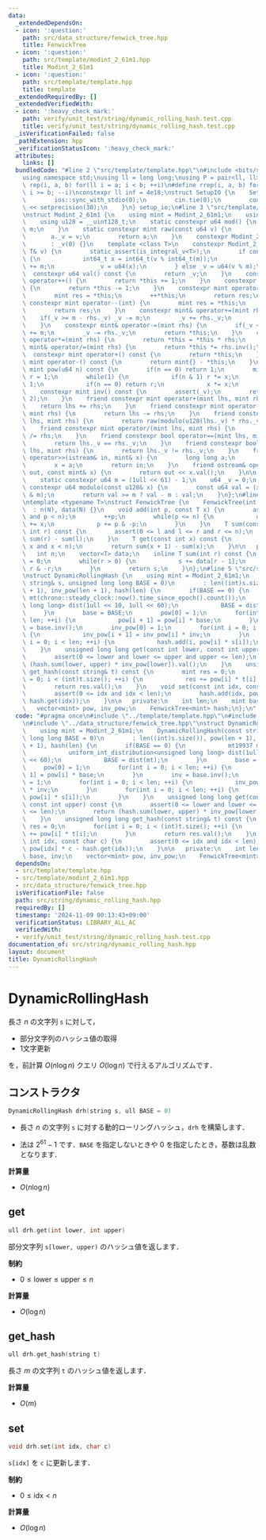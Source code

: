 ```yaml
---
data:
  _extendedDependsOn:
  - icon: ':question:'
    path: src/data_structure/fenwick_tree.hpp
    title: FenwickTree
  - icon: ':question:'
    path: src/template/modint_2_61m1.hpp
    title: Modint_2_61m1
  - icon: ':question:'
    path: src/template/template.hpp
    title: template
  _extendedRequiredBy: []
  _extendedVerifiedWith:
  - icon: ':heavy_check_mark:'
    path: verify/unit_test/string/dynamic_rolling_hash.test.cpp
    title: verify/unit_test/string/dynamic_rolling_hash.test.cpp
  _isVerificationFailed: false
  _pathExtension: hpp
  _verificationStatusIcon: ':heavy_check_mark:'
  attributes:
    links: []
  bundledCode: "#line 2 \"src/template/template.hpp\"\n#include <bits/stdc++.h>\n\
    using namespace std;\nusing ll = long long;\nusing P = pair<ll, ll>;\n#define\
    \ rep(i, a, b) for(ll i = a; i < b; ++i)\n#define rrep(i, a, b) for(ll i = a;\
    \ i >= b; --i)\nconstexpr ll inf = 4e18;\nstruct SetupIO {\n    SetupIO() {\n\
    \        ios::sync_with_stdio(0);\n        cin.tie(0);\n        cout << fixed\
    \ << setprecision(30);\n    }\n} setup_io;\n#line 3 \"src/template/modint_2_61m1.hpp\"\
    \nstruct Modint_2_61m1 {\n    using mint = Modint_2_61m1;\n    using u64 = uint64_t;\n\
    \    using u128 = __uint128_t;\n    static constexpr u64 mod() {\n        return\
    \ m;\n    }\n    static constexpr mint raw(const u64 v) {\n        mint a;\n \
    \       a._v = v;\n        return a;\n    }\n    constexpr Modint_2_61m1()\n \
    \       : _v(0) {}\n    template <class T>\n    constexpr Modint_2_61m1(const\
    \ T& v) {\n        static_assert(is_integral_v<T>);\n        if constexpr(is_signed_v<T>)\
    \ {\n            int64_t x = int64_t(v % int64_t(m));\n            if(x < 0) x\
    \ += m;\n            _v = u64(x);\n        } else _v = u64(v % m);\n    }\n  \
    \  constexpr u64 val() const {\n        return _v;\n    }\n    constexpr mint&\
    \ operator++() {\n        return *this += 1;\n    }\n    constexpr mint& operator--()\
    \ {\n        return *this -= 1;\n    }\n    constexpr mint operator++(int) {\n\
    \        mint res = *this;\n        ++*this;\n        return res;\n    }\n   \
    \ constexpr mint operator--(int) {\n        mint res = *this;\n        --*this;\n\
    \        return res;\n    }\n    constexpr mint& operator+=(mint rhs) {\n    \
    \    if(_v >= m - rhs._v) _v -= m;\n        _v += rhs._v;\n        return *this;\n\
    \    }\n    constexpr mint& operator-=(mint rhs) {\n        if(_v < rhs._v) _v\
    \ += m;\n        _v -= rhs._v;\n        return *this;\n    }\n    constexpr mint&\
    \ operator*=(mint rhs) {\n        return *this = *this * rhs;\n    }\n    constexpr\
    \ mint& operator/=(mint rhs) {\n        return *this *= rhs.inv();\n    }\n  \
    \  constexpr mint operator+() const {\n        return *this;\n    }\n    constexpr\
    \ mint operator-() const {\n        return mint{} - *this;\n    }\n    constexpr\
    \ mint pow(u64 n) const {\n        if(n == 0) return 1;\n        mint x = *this,\
    \ r = 1;\n        while(1) {\n            if(n & 1) r *= x;\n            n >>=\
    \ 1;\n            if(n == 0) return r;\n            x *= x;\n        }\n    }\n\
    \    constexpr mint inv() const {\n        assert(_v);\n        return pow(m -\
    \ 2);\n    }\n    friend constexpr mint operator+(mint lhs, mint rhs) {\n    \
    \    return lhs += rhs;\n    }\n    friend constexpr mint operator-(mint lhs,\
    \ mint rhs) {\n        return lhs -= rhs;\n    }\n    friend constexpr mint operator*(mint\
    \ lhs, mint rhs) {\n        return raw(modulo(u128(lhs._v) * rhs._v));\n    }\n\
    \    friend constexpr mint operator/(mint lhs, mint rhs) {\n        return lhs\
    \ /= rhs;\n    }\n    friend constexpr bool operator==(mint lhs, mint rhs) {\n\
    \        return lhs._v == rhs._v;\n    }\n    friend constexpr bool operator!=(mint\
    \ lhs, mint rhs) {\n        return lhs._v != rhs._v;\n    }\n    friend istream&\
    \ operator>>(istream& in, mint& x) {\n        long long a;\n        in >> a;\n\
    \        x = a;\n        return in;\n    }\n    friend ostream& operator<<(ostream&\
    \ out, const mint& x) {\n        return out << x.val();\n    }\n\n   private:\n\
    \    static constexpr u64 m = (1ull << 61) - 1;\n    u64 _v = 0;\n    inline static\
    \ constexpr u64 modulo(const u128& x) {\n        const u64 val = (x >> 61) + (x\
    \ & m);\n        return val >= m ? val - m : val;\n    }\n};\n#line 3 \"src/data_structure/fenwick_tree.hpp\"\
    \ntemplate <typename T>\nstruct FenwickTree {\n    FenwickTree(int N)\n      \
    \  : n(N), data(N) {}\n    void add(int p, const T x) {\n        assert(0 <= p\
    \ and p < n);\n        ++p;\n        while(p <= n) {\n            data[p - 1]\
    \ += x;\n            p += p & -p;\n        }\n    }\n    T sum(const int l, const\
    \ int r) const {\n        assert(0 <= l and l <= r and r <= n);\n        return\
    \ sum(r) - sum(l);\n    }\n    T get(const int x) const {\n        assert(0 <=\
    \ x and x < n);\n        return sum(x + 1) - sum(x);\n    }\n\n   private:\n \
    \   int n;\n    vector<T> data;\n    inline T sum(int r) const {\n        T s\
    \ = 0;\n        while(r > 0) {\n            s += data[r - 1];\n            r -=\
    \ r & -r;\n        }\n        return s;\n    }\n};\n#line 5 \"src/string/dynamic_rolling_hash.hpp\"\
    \nstruct DynamicRollingHash {\n    using mint = Modint_2_61m1;\n    DynamicRollingHash(const\
    \ string& s, unsigned long long BASE = 0)\n        : len((int)s.size()), pow(len\
    \ + 1), inv_pow(len + 1), hash(len) {\n        if(BASE == 0) {\n            mt19937\
    \ mt(chrono::steady_clock::now().time_since_epoch().count());\n            uniform_int_distribution<unsigned\
    \ long long> dist(1ull << 10, 1ull << 60);\n            BASE = dist(mt);\n   \
    \     }\n        base = BASE;\n        pow[0] = 1;\n        for(int i = 0; i <\
    \ len; ++i) {\n            pow[i + 1] = pow[i] * base;\n        }\n        inv\
    \ = base.inv();\n        inv_pow[0] = 1;\n        for(int i = 0; i < len; ++i)\
    \ {\n            inv_pow[i + 1] = inv_pow[i] * inv;\n        }\n        for(int\
    \ i = 0; i < len; ++i) {\n            hash.add(i, pow[i] * s[i]);\n        }\n\
    \    }\n    unsigned long long get(const int lower, const int upper) const {\n\
    \        assert(0 <= lower and lower <= upper and upper <= len);\n        return\
    \ (hash.sum(lower, upper) * inv_pow[lower]).val();\n    }\n    unsigned long long\
    \ get_hash(const string& t) const {\n        mint res = 0;\n        for(int i\
    \ = 0; i < (int)t.size(); ++i) {\n            res += pow[i] * t[i];\n        }\n\
    \        return res.val();\n    }\n    void set(const int idx, const char c) {\n\
    \        assert(0 <= idx and idx < len);\n        hash.add(idx, pow[idx] * c -\
    \ hash.get(idx));\n    }\n\n   private:\n    int len;\n    mint base, inv;\n \
    \   vector<mint> pow, inv_pow;\n    FenwickTree<mint> hash;\n};\n"
  code: "#pragma once\n#include \"../template/template.hpp\"\n#include \"../template/modint_2_61m1.hpp\"\
    \n#include \"../data_structure/fenwick_tree.hpp\"\nstruct DynamicRollingHash {\n\
    \    using mint = Modint_2_61m1;\n    DynamicRollingHash(const string& s, unsigned\
    \ long long BASE = 0)\n        : len((int)s.size()), pow(len + 1), inv_pow(len\
    \ + 1), hash(len) {\n        if(BASE == 0) {\n            mt19937 mt(chrono::steady_clock::now().time_since_epoch().count());\n\
    \            uniform_int_distribution<unsigned long long> dist(1ull << 10, 1ull\
    \ << 60);\n            BASE = dist(mt);\n        }\n        base = BASE;\n   \
    \     pow[0] = 1;\n        for(int i = 0; i < len; ++i) {\n            pow[i +\
    \ 1] = pow[i] * base;\n        }\n        inv = base.inv();\n        inv_pow[0]\
    \ = 1;\n        for(int i = 0; i < len; ++i) {\n            inv_pow[i + 1] = inv_pow[i]\
    \ * inv;\n        }\n        for(int i = 0; i < len; ++i) {\n            hash.add(i,\
    \ pow[i] * s[i]);\n        }\n    }\n    unsigned long long get(const int lower,\
    \ const int upper) const {\n        assert(0 <= lower and lower <= upper and upper\
    \ <= len);\n        return (hash.sum(lower, upper) * inv_pow[lower]).val();\n\
    \    }\n    unsigned long long get_hash(const string& t) const {\n        mint\
    \ res = 0;\n        for(int i = 0; i < (int)t.size(); ++i) {\n            res\
    \ += pow[i] * t[i];\n        }\n        return res.val();\n    }\n    void set(const\
    \ int idx, const char c) {\n        assert(0 <= idx and idx < len);\n        hash.add(idx,\
    \ pow[idx] * c - hash.get(idx));\n    }\n\n   private:\n    int len;\n    mint\
    \ base, inv;\n    vector<mint> pow, inv_pow;\n    FenwickTree<mint> hash;\n};"
  dependsOn:
  - src/template/template.hpp
  - src/template/modint_2_61m1.hpp
  - src/data_structure/fenwick_tree.hpp
  isVerificationFile: false
  path: src/string/dynamic_rolling_hash.hpp
  requiredBy: []
  timestamp: '2024-11-09 00:13:43+09:00'
  verificationStatus: LIBRARY_ALL_AC
  verifiedWith:
  - verify/unit_test/string/dynamic_rolling_hash.test.cpp
documentation_of: src/string/dynamic_rolling_hash.hpp
layout: document
title: DynamicRollingHash
---
```


# DynamicRollingHash

長さ $n$ の文字列 `s` に対して，

- 部分文字列のハッシュ値の取得
- 1文字更新

を，前計算 $O(n \log n)$ クエリ $O(\log n)$ で行えるアルゴリズムです．

## コンストラクタ
```cpp
DynamicRollingHash drh(string s, ull BASE = 0)
```

- 長さ $n$ の文字列 `s` に対する動的ローリングハッシュ，`drh` を構築します．

- 法は $2^{61} - 1$ です．`BASE` を指定しないときや $0$ を指定したとき，基数は乱数となります．

**計算量**

- $O(n \log n)$

## get
```cpp
ull drh.get(int lower, int upper)
```

部分文字列 `s[lower, upper)` のハッシュ値を返します．

**制約**

- $0 \leq \mathrm{lower} \leq \mathrm{upper} \leq n$

**計算量**

- $O(\log n)$

## get_hash

```cpp
ull drh.get_hash(string t)
```

長さ $m$ の文字列 `t` のハッシュ値を返します．

**計算量**

- $O(m)$

## set

```cpp
void drh.set(int idx, char c)
```

`s[idx]` を `c` に更新します．

**制約**

- $0 \leq \mathrm{idx} < n$

**計算量**

- $O(\log n)$
